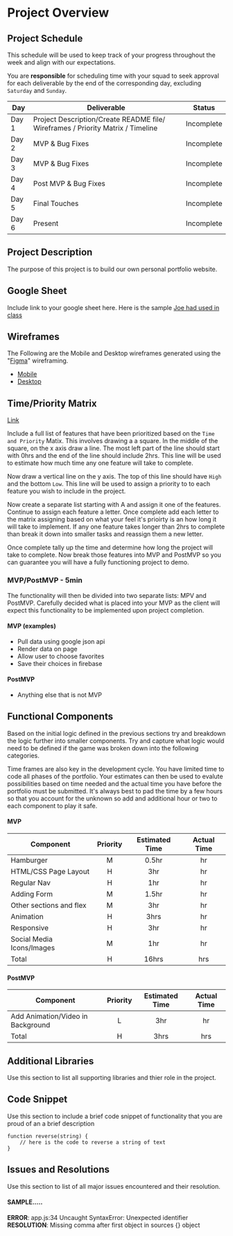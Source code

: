# Project Overview

## Project Schedule

This schedule will be used to keep track of your progress throughout the week and align with our expectations.  

You are **responsible** for scheduling time with your squad to seek approval for each deliverable by the end of the corresponding day, excluding `Saturday` and `Sunday`.

|  Day | Deliverable | Status
|---|---| ---|
|Day 1| Project Description/Create README file/ Wireframes / Priority Matrix / Timeline  | Incomplete
|Day 2| MVP & Bug Fixes | Incomplete
|Day 3| MVP & Bug Fixes  | Incomplete
|Day 4| Post MVP & Bug Fixes| Incomplete
|Day 5| Final Touches | Incomplete
|Day 6| Present | Incomplete


## Project Description

The purpose of this project is to build our own personal portfolio website. 

## Google Sheet

Include link to your google sheet here.  Here is the sample [Joe had used in class](https://docs.google.com/spreadsheets/d/15PmioBi2dQEkewpqI7MDkDpvcVF0Trw8vmarAQbwoHk/edit#gid=0) 

## Wireframes


The Following are the Mobile and Desktop wireframes generated using the "[Figma](https://www.figma.com/)" wireframing. 
- [Mobile](https://imgur.com/KhGG0Lu)
- [Desktop](https://imgur.com/ZilJfjm)


## Time/Priority Matrix 

[Link](https://res.cloudinary.com/dt5sp9nsn/image/upload/v1633729974/Project1-portfolio/Time_Priority_Matrix_gvlwax.jpg)

Include a full list of features that have been prioritized based on the `Time and Priority` Matix.  This involves drawing a a square.  In the middle of the square, on the x axis draw a line.  The most left part of the line should start with 0hrs and the end of the line should include 2hrs.  This line will be used to estimate how much time any one feature will take to complete. 

Now draw a vertical line on the y axis.  The top of this line should have `High` and the bottom `Low`.  This line will be used to assign a priority to to each feature you wish to include in the project.  

Now create a separate list starting with A and assign it one of the features.  Continue to assign each feature a letter.  Once complete add each letter to the matrix assigning based on what your feel it's prioirty is an how long it will take to implement. If any one feature takes longer than 2hrs to complete than break it down into smaller tasks and reassign them a new letter. 

Once complete tally up the time and determine how long the project will take to complete. Now break those features into MVP and PostMVP so you can guarantee you will have a fully functioning project to demo. 

### MVP/PostMVP - 5min

The functionality will then be divided into two separate lists: MPV and PostMVP.  Carefully decided what is placed into your MVP as the client will expect this functionality to be implemented upon project completion.  

#### MVP (examples)

- Pull data using google json api
- Render data on page 
- Allow user to choose favorites 
- Save their choices in firebase

#### PostMVP 

- Anything else that is not MVP

## Functional Components

Based on the initial logic defined in the previous sections try and breakdown the logic further into smaller components.  Try and capture what logic would need to be defined if the game was broken down into the following categories.

Time frames are also key in the development cycle.  You have limited time to code all phases of the portfolio. Your estimates can then be used to evalute possibilities based on time needed and the actual time you have before the portfolio must be submitted. It's always best to pad the time by a few hours so that you account for the unknown so add and additional hour or two to each component to play it safe.

#### MVP
| Component | Priority | Estimated Time | Actual Time |
| --- | :---: |  :---: | :---: | 
| Hamburger | M | 0.5hr | hr |
| HTML/CSS Page Layout | H | 3hr | hr |
| Regular Nav | H | 1hr | hr |  
| Adding Form | M | 1.5hr|  hr | 
| Other sections and flex| M | 3hr | hr|
| Animation | H | 3hrs|  hr | 
| Responsive | H | 3hr | hr | hr |
| Social Media Icons/Images | M | 1hr |  hr |
| Total | H | 16hrs| hrs |

#### PostMVP
| Component | Priority | Estimated Time | Actual Time |
| --- | :---: |  :---: | :---: | 
| Add Animation/Video in Background | L | 3hr | hr |
| Total | H | 3hrs| hrs |

## Additional Libraries
 Use this section to list all supporting libraries and thier role in the project. 

## Code Snippet

Use this section to include a brief code snippet of functionality that you are proud of an a brief description  

```
function reverse(string) {
	// here is the code to reverse a string of text
}
```

## Issues and Resolutions
 Use this section to list of all major issues encountered and their resolution.

#### SAMPLE.....
**ERROR**: app.js:34 Uncaught SyntaxError: Unexpected identifier                                
**RESOLUTION**: Missing comma after first object in sources {} object
